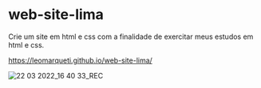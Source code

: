# web-site-lima
Crie um site em html e css com a finalidade de exercitar meus estudos em html e css.

https://leomarqueti.github.io/web-site-lima/

![22 03 2022_16 40 33_REC](https://user-images.githubusercontent.com/94808998/159562454-34ef6cc7-3ebc-4660-ab63-2f9513b98a86.png)
